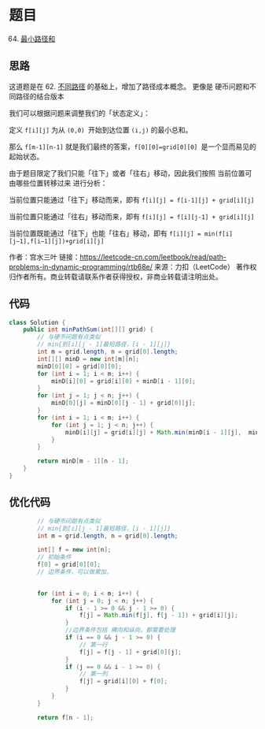 # 题目
64. [最小路径和](https://leetcode-cn.com/problems/minimum-path-sum/)

## 思路
这道题是在 62. [不同路径](https://leetcode-cn.com/problems/unique-paths/) 的基础上，增加了路径成本概念。
更像是 硬币问题和不同路径的结合版本

我们可以根据问题来调整我们的「状态定义」：

定义 `f[i][j]` 为从 `(0,0) `开始到达位置 `(i,j)` 的最小总和。

那么 `f[m-1][n-1]` 就是我们最终的答案，`f[0][0]=grid[0][0] `是一个显而易见的起始状态。

由于题目限定了我们只能「往下」或者「往右」移动，因此我们按照 当前位置可由哪些位置转移过来 进行分析：

当前位置只能通过「往下」移动而来，即有 `f[i][j] = f[i-1][j] + grid[i][j]`

当前位置只能通过「往右」移动而来，即有 `f[i][j] = f[i][j-1] + grid[i][j]`

当前位置既能通过「往下」也能「往右」移动，即有 `f[i][j] = min(f[i][j−1],f[i−1][j])+grid[i][j]`

作者：宫水三叶
链接：https://leetcode-cn.com/leetbook/read/path-problems-in-dynamic-programming/rtb68e/
来源：力扣（LeetCode）
著作权归作者所有。商业转载请联系作者获得授权，非商业转载请注明出处。

## 代码

```java
class Solution {
    public int minPathSum(int[][] grid) {
        // 与硬币问题有点类似
        // min{到[i][j - 1]最短路径，[i - 1][j]}
        int m = grid.length, n = grid[0].length;
        int[][] minD = new int[m][n];
        minD[0][0] = grid[0][0];
        for (int i = 1; i < m; i++) {
            minD[i][0] = grid[i][0] + minD[i - 1][0];
        }
        for (int j = 1; j < n; j++) {
            minD[0][j] = minD[0][j - 1] + grid[0][j];
        }
        for (int i = 1; i < m; i++) {
            for (int j = 1; j < n; j++) {
                minD[i][j] = grid[i][j] + Math.min(minD[i - 1][j],  minD[i][j - 1]);
            }
        }

        return minD[m - 1][n - 1];
    }
}
```

## 优化代码

```java
        // 与硬币问题有点类似
        // min{到[i][j - 1]最短路径，[i - 1][j]}
        int m = grid.length, n = grid[0].length;

        int[] f = new int[n];
        // 初始条件
        f[0] = grid[0][0];
        // 边界条件，可以做累加，

        
        for (int i = 0; i < m; i++) {
            for (int j = 0; j < n; j++) {
                if (i - 1 >= 0 && j - 1 >= 0) {
                    f[j] = Math.min(f[j], f[j - 1]) + grid[i][j];
                } 
                //边界条件包括 横向和纵向，都需要处理
                if (i == 0 && j - 1 >= 0) {
                    // 第一行
                    f[j] = f[j - 1] + grid[0][j];
                }
                if (j == 0 && i - 1 >= 0) {
                    // 第一列
                    f[j] = grid[i][0] + f[0];
                }
            }
        }

        return f[n - 1];
```
